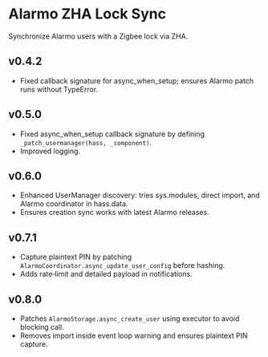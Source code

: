 # Alarmo ZHA Lock Sync

Synchronize Alarmo users with a Zigbee lock via ZHA.
## v0.4.2
* Fixed callback signature for async_when_setup; ensures Alarmo patch runs without TypeError.

## v0.5.0
* Fixed async_when_setup callback signature by defining `_patch_usermanager(hass, _component)`.
* Improved logging.

## v0.6.0
* Enhanced UserManager discovery: tries sys.modules, direct import, and Alarmo coordinator in hass.data.
* Ensures creation sync works with latest Alarmo releases.

## v0.7.1
* Capture plaintext PIN by patching `AlarmoCoordinator.async_update_user_config` before hashing.
* Adds rate‑limit and detailed payload in notifications.

## v0.8.0
* Patches `AlarmoStorage.async_create_user` using executor to avoid blocking call.
* Removes import inside event loop warning and ensures plaintext PIN capture.

